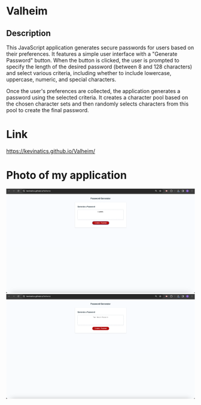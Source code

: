 # Valheim

## Description
This JavaScript application generates secure passwords for users based on their preferences. It features a simple user interface with a "Generate Password" button. When the button is clicked, the user is prompted to specify the length of the desired password (between 8 and 128 characters) and select various criteria, including whether to include lowercase, uppercase, numeric, and special characters.

Once the user's preferences are collected, the application generates a password using the selected criteria. It creates a character pool based on the chosen character sets and then randomly selects characters from this pool to create the final password.

# Link
 https://kevinatics.github.io/Valheim/ 


 # Photo of my application

 ![Alt text](<Screenshot 2023-09-24 at 9.37.16 PM.png>)
 ![Alt text](<Screenshot 2023-09-24 at 9.36.18 PM.png>)